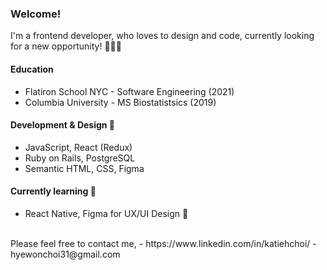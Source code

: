 ### Welcome!

I'm a frontend developer, who loves to design and code, currently looking for a new opportunity! 👩🏻‍💻 
<br>

#### Education
- Flatiron School NYC - Software Engineering (2021)
- Columbia University - MS Biostatistsics (2019)
#### Development & Design 🌱 
- JavaScript, React (Redux)
- Ruby on Rails, PostgreSQL
- Semantic HTML, CSS, Figma
#### Currently learning 🌱 
- React Native, Figma for UX/UI Design 🎨
<br>
Please feel free to contact me,
- https://www.linkedin.com/in/katiehchoi/
- hyewonchoi31@gmail.com

<!--
**katiehyewonchoi/katiehyewonchoi** is a ✨ _special_ ✨ repository because its `README.md` (this file) appears on your GitHub profile.

Here are some ideas to get you started:

- 🔭 I’m currently working on ...
- 🌱 I’m currently learning ...
- 👯 I’m looking to collaborate on ...
- 🤔 I’m looking for help with ...
- 💬 Ask me about ...
- 📫 How to reach me: ...
- 😄 Pronouns: ...
- ⚡ Fun fact: ...
-->
